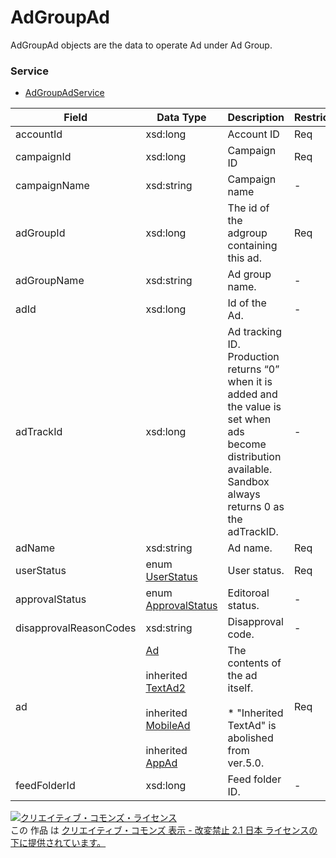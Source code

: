 # AdGroupAd
AdGroupAd objects are the data to operate Ad under Ad Group.
### Service
+ [AdGroupAdService](../services/AdGroupAdService.md)

| Field | Data Type | Description | Restrictions | 
|---|---|---|---|
| accountId| xsd:long| Account ID| Req| Req| Req |
| campaignId| xsd:long| Campaign ID| Req| Req| Req |
| campaignName| xsd:string| Campaign name| -| -| - |
| adGroupId| xsd:long| The id of the adgroup containing this ad.| Req| Req| Req |
| adGroupName| xsd:string| Ad group name.| -| -| - |
| adId| xsd:long| Id of the Ad.| -| Req| Req |
| adTrackId| xsd:long| Ad tracking ID. <br>Production returns “0” when it is added and the value is set when ads become distribution available. <br>Sandbox always returns 0 as the adTrackID.| -| -| - |
| adName| xsd:string| Ad name.| Req| Opt| - |
| userStatus| enum<br><a href="./UserStatus.md">UserStatus</a>| User status.| Req| Opt| - |
| approvalStatus| enum<br><a href="./ApprovalStatus.md">ApprovalStatus</a>| Editoroal status.| -| -| - |
| disapprovalReasonCodes| xsd:string| Disapproval code.| -| -| - |
| ad| <a href="./Ad.md">Ad</a><br><br>			inherited <a href="./TextAd2.md">TextAd2</a><br><br>			inherited <a href="./MobileAd.md">MobileAd</a><br><br>			inherited <a href="./AppAd.md">AppAd</a>| The contents of the ad itself.<br><br>		* "Inherited TextAd" is abolished from ver.5.0.| Req| -| - |
| feedFolderId| xsd:long| Feed folder ID.| -| -| - |
<a rel="license" href="http://creativecommons.org/licenses/by-nd/2.1/jp/"><img alt="クリエイティブ・コモンズ・ライセンス" style="border-width:0" src="https://i.creativecommons.org/l/by-nd/2.1/jp/88x31.png" /></a><br />この 作品 は <a rel="license" href="http://creativecommons.org/licenses/by-nd/2.1/jp/">クリエイティブ・コモンズ 表示 - 改変禁止 2.1 日本 ライセンスの下に提供されています。</a>
